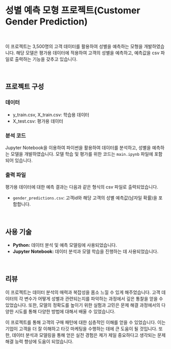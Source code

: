 # 성별 예측 모형 프로젝트(Customer Gender Prediction)

<br/>

이 프로젝트는 3,500명의 고객 데이터를 활용하여 성별을 예측하는 모형을 개발하였습니다. 해당 모델은 평가용 데이터에 적용하여 고객의 성별을 예측하고, 예측값을 csv 파일로 출력하는 기능을 갖추고 있습니다. 

<br/>

## 프로젝트 구성

### 데이터

- y_train.csv, X_train.csv: 학습용 데이터
- X_test.csv: 평가용 데이터

### 분석 코드

Jupyter Notebook을 이용하여 파이썬을 활용하여 데이터를 분석하고, 성별을 예측하는 모델을 개발하였습니다. 모델 학습 및 평가를 위한 코드는 `main.ipynb` 파일에 포함되어 있습니다.

### 출력 파일

평가용 데이터에 대한 예측 결과는 다음과 같은 형식의 csv 파일로 출력되었습니다.

- `gender_predictions.csv`: 고객id와 해당 고객의 성별 예측값(남자일 확률)을 포함합니다.

<br/>

## 사용 기술

- **Python:** 데이터 분석 및 예측 모델링에 사용되었습니다.
- **Jupyter Notebook:** 데이터 분석과 모델 학습을 진행하는 데 사용되었습니다.
  
<br/>

## 리뷰

이 프로젝트는 데이터 분석의 매력과 복잡성을 몸소 느낄 수 있게 해주었습니다. 고객 데이터의 각 변수가 어떻게 성별과 관련되는지를 파악하는 과정에서 깊은 통찰을 얻을 수 있었습니다.
또한, 모델의 정확도를 높이기 위한 실험과 고민은 문제 해결 과정에서의 다양한 시도를 통해 다양한 방법에 대해서 배울 수 있었습니다.

이 프로젝트를 통해 고객의 구매 패턴에 대한 심층적인 이해를 얻을 수 있었습니다. 이는 기업이 고객을 더 잘 이해하고 타깃 마케팅을 수행하는 데에 큰 도움이 될 것입니다. 
또한, 데이터 분석과 모델링을 통해 얻은 실전 경험은 제가 제일 중요하다고 생각되는 문제 해결 능력 향상에 도움이 되었습니다.
